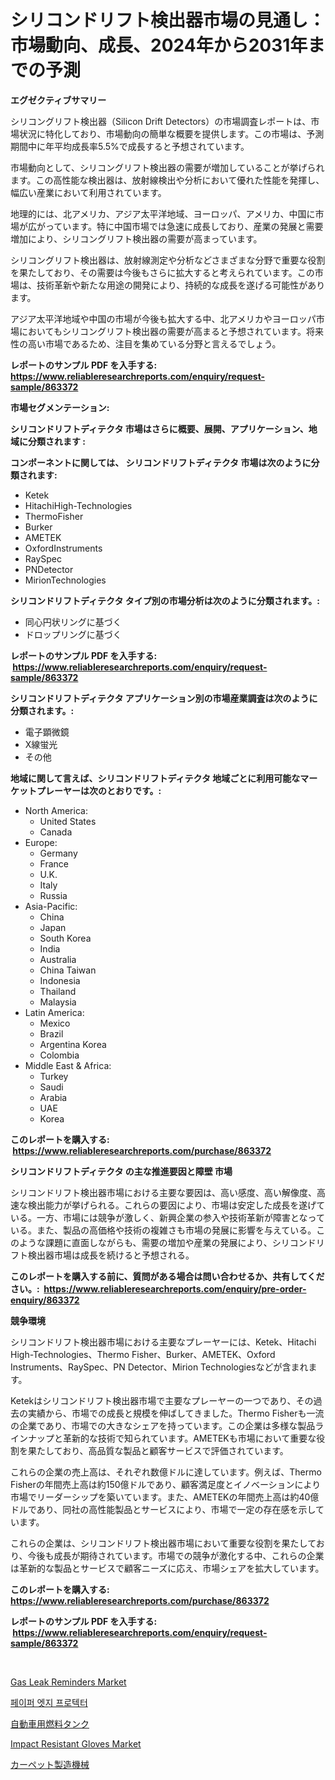 <p><h1>シリコンドリフト検出器市場の見通し：市場動向、成長、2024年から2031年までの予測</h1></p><p><strong>エグゼクティブサマリー</strong></p>
<p><p>シリコングリフト検出器（Silicon Drift Detectors）の市場調査レポートは、市場状況に特化しており、市場動向の簡単な概要を提供します。この市場は、予測期間中に年平均成長率5.5%で成長すると予想されています。</p><p>市場動向として、シリコングリフト検出器の需要が増加していることが挙げられます。この高性能な検出器は、放射線検出や分析において優れた性能を発揮し、幅広い産業において利用されています。</p><p>地理的には、北アメリカ、アジア太平洋地域、ヨーロッパ、アメリカ、中国に市場が広がっています。特に中国市場では急速に成長しており、産業の発展と需要増加により、シリコングリフト検出器の需要が高まっています。</p><p>シリコングリフト検出器は、放射線測定や分析などさまざまな分野で重要な役割を果たしており、その需要は今後もさらに拡大すると考えられています。この市場は、技術革新や新たな用途の開発により、持続的な成長を遂げる可能性があります。</p><p>アジア太平洋地域や中国の市場が今後も拡大する中、北アメリカやヨーロッパ市場においてもシリコングリフト検出器の需要が高まると予想されています。将来性の高い市場であるため、注目を集めている分野と言えるでしょう。</p></p>
<p><strong>レポートのサンプル PDF を入手する: <a href="https://www.reliableresearchreports.com/enquiry/request-sample/863372">https://www.reliableresearchreports.com/enquiry/request-sample/863372</a></strong></p>
<p><strong>市場セグメンテーション:</strong></p>
<p><strong> シリコンドリフトディテクタ 市場はさらに概要、展開、アプリケーション、地域に分類されます :</strong></p>
<p><strong>コンポーネントに関しては、 シリコンドリフトディテクタ 市場は次のように分類されます: &nbsp;</strong></p>
<p><ul><li>Ketek</li><li>HitachiHigh-Technologies</li><li>ThermoFisher</li><li>Burker</li><li>AMETEK</li><li>OxfordInstruments</li><li>RaySpec</li><li>PNDetector</li><li>MirionTechnologies</li></ul></p>
<p><strong> シリコンドリフトディテクタ タイプ別の市場分析は次のように分類されます。:</strong></p>
<p><ul><li>同心円状リングに基づく</li><li>ドロップリングに基づく</li></ul></p>
<p><strong>レポートのサンプル PDF を入手する: &nbsp;<a href="https://www.reliableresearchreports.com/enquiry/request-sample/863372">https://www.reliableresearchreports.com/enquiry/request-sample/863372</a></strong></p>
<p><strong> シリコンドリフトディテクタ アプリケーション別の市場産業調査は次のように分類されます。:</strong></p>
<p><ul><li>電子顕微鏡</li><li>X線蛍光</li><li>その他</li></ul></p>
<p><strong>地域に関して言えば、シリコンドリフトディテクタ 地域ごとに利用可能なマーケットプレーヤーは次のとおりです。:</strong></p>
<p><ul>
    <li>
        North America:
        <ul>
            <li>United States</li>
            <li>Canada</li>
        </ul>
    </li>
    <li>
        Europe:
        <ul>
            <li>Germany</li>
            <li>France</li>
            <li>U.K.</li>
            <li>Italy</li>
            <li>Russia</li>
        </ul>
    </li>
    <li>
        Asia-Pacific:
        <ul>
            <li>China</li>
            <li>Japan</li>
            <li>South Korea</li>
            <li>India</li>
            <li>Australia</li>
            <li>China Taiwan</li>
            <li>Indonesia</li>
            <li>Thailand</li>
            <li>Malaysia</li>
        </ul>
    </li>
    <li>
        Latin America:
        <ul>
            <li>Mexico</li>
            <li>Brazil</li>
            <li>Argentina Korea</li>
            <li>Colombia</li>
        </ul>
    </li>
    <li>
        Middle East & Africa:
        <ul>
            <li>Turkey</li>
            <li>Saudi</li>
            <li>Arabia</li>
            <li>UAE</li>
            <li>Korea</li>
        </ul>
    </li>
    </ul></p>
<p><strong>このレポートを購入する: &nbsp;<a href="https://www.reliableresearchreports.com/purchase/863372">https://www.reliableresearchreports.com/purchase/863372</a></strong></p>
<p><strong>シリコンドリフトディテクタ の主な推進要因と障壁 市場</strong></p>
<p><p>シリコンドリフト検出器市場における主要な要因は、高い感度、高い解像度、高速な検出能力が挙げられる。これらの要因により、市場は安定した成長を遂げている。一方、市場には競争が激しく、新興企業の参入や技術革新が障害となっている。また、製品の高価格や技術の複雑さも市場の発展に影響を与えている。このような課題に直面しながらも、需要の増加や産業の発展により、シリコンドリフト検出器市場は成長を続けると予想される。</p></p>
<p><strong>このレポートを購入する前に、質問がある場合は問い合わせるか、共有してください。:&nbsp; <a href="https://www.reliableresearchreports.com/enquiry/pre-order-enquiry/863372">https://www.reliableresearchreports.com/enquiry/pre-order-enquiry/863372</a></strong></p>
<p><strong>競争環境</strong></p>
<p><p>シリコンドリフト検出器市場における主要なプレーヤーには、Ketek、Hitachi High-Technologies、Thermo Fisher、Burker、AMETEK、Oxford Instruments、RaySpec、PN Detector、Mirion Technologiesなどが含まれます。</p><p>Ketekはシリコンドリフト検出器市場で主要なプレーヤーの一つであり、その過去の実績から、市場での成長と規模を伸ばしてきました。Thermo Fisherも一流の企業であり、市場での大きなシェアを持っています。この企業は多様な製品ラインナップと革新的な技術で知られています。AMETEKも市場において重要な役割を果たしており、高品質な製品と顧客サービスで評価されています。</p><p>これらの企業の売上高は、それぞれ数億ドルに達しています。例えば、Thermo Fisherの年間売上高は約150億ドルであり、顧客満足度とイノベーションにより市場でリーダーシップを築いています。また、AMETEKの年間売上高は約40億ドルであり、同社の高性能製品とサービスにより、市場で一定の存在感を示しています。</p><p>これらの企業は、シリコンドリフト検出器市場において重要な役割を果たしており、今後も成長が期待されています。市場での競争が激化する中、これらの企業は革新的な製品とサービスで顧客ニーズに応え、市場シェアを拡大しています。</p></p>
<p><strong>このレポートを購入する: &nbsp; <a href="https://www.reliableresearchreports.com/purchase/863372">https://www.reliableresearchreports.com/purchase/863372</a></strong></p>
<p><strong>レポートのサンプル PDF を入手する: &nbsp;<a href="https://www.reliableresearchreports.com/enquiry/request-sample/863372">https://www.reliableresearchreports.com/enquiry/request-sample/863372</a></strong><strong></strong></p>
<p>&nbsp;</p>
<p><p><a href="https://issuu.com/reportprime-2/docs/gas-leak-reminders-market-size-2030.pptx">Gas Leak Reminders Market</a></p><p><a href="https://github.com/vsoq0zknh59/Market-Research-Report-List-1/blob/main/49957023476.md">페이퍼 엣지 프로텍터</a></p><p><a href="https://medium.com/@rodhoppe07/%E8%87%AA%E5%8B%95%E8%BB%8A%E7%87%83%E6%96%99%E3%82%BF%E3%83%B3%E3%82%AF%E5%B8%82%E5%A0%B4%E3%83%A1%E3%83%88%E3%83%AA%E3%82%AF%E3%82%B9%E3%81%AE%E5%BE%A9%E5%8F%B7%E5%8C%96-%E5%B8%82%E5%A0%B4%E3%82%B7%E3%82%A7%E3%82%A2-%E3%83%88%E3%83%AC%E3%83%B3%E3%83%89-%E6%88%90%E9%95%B7%E3%83%91%E3%82%BF%E3%83%BC%E3%83%B3-ed8c42878367">自動車用燃料タンク</a></p><p><a href="https://github.com/bobicer/Market-Research-Report-List-2/blob/main/impact-resistant-gloves-market.md">Impact Resistant Gloves Market</a></p><p><a href="https://github.com/lababdou/Market-Research-Report-List-3/blob/main/12901033872.md">カーペット製造機械</a></p></p>
